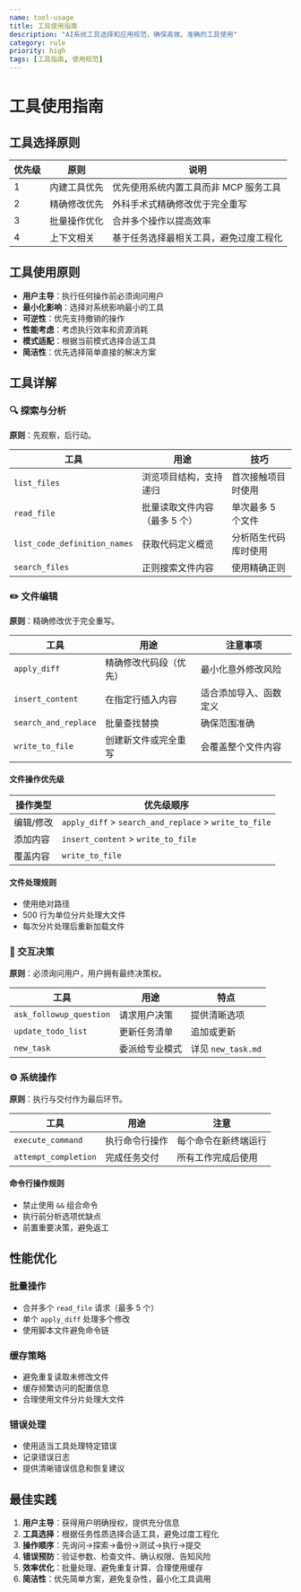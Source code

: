 ```yaml
---
name: tool-usage
title: 工具使用指南
description: "AI系统工具选择和应用规范，确保高效、准确的工具使用"
category: rule
priority: high
tags: [工具指南, 使用规范]
---
```


# 工具使用指南

## 工具选择原则

| 优先级 | 原则         | 说明                                   |
| ------ | ------------ | -------------------------------------- |
| 1      | 内建工具优先 | 优先使用系统内置工具而非 MCP 服务工具  |
| 2      | 精确修改优先 | 外科手术式精确修改优于完全重写         |
| 3      | 批量操作优化 | 合并多个操作以提高效率                 |
| 4      | 上下文相关   | 基于任务选择最相关工具，避免过度工程化 |

## 工具使用原则

- **用户主导**：执行任何操作前必须询问用户
- **最小化影响**：选择对系统影响最小的工具
- **可逆性**：优先支持撤销的操作
- **性能考虑**：考虑执行效率和资源消耗
- **模式适配**：根据当前模式选择合适工具
- **简洁性**：优先选择简单直接的解决方案

## 工具详解

### 🔍 探索与分析

**原则**：先观察，后行动。

| 工具                         | 用途                          | 技巧                     |
| ---------------------------- | ----------------------------- | ------------------------ |
| `list_files`                 | 浏览项目结构，支持递归        | 首次接触项目时使用       |
| `read_file`                  | 批量读取文件内容（最多 5 个） | 单次最多 5 个文件        |
| `list_code_definition_names` | 获取代码定义概览              | 分析陌生代码库时使用     |
| `search_files`               | 正则搜索文件内容              | 使用精确正则             |

### ✏️ 文件编辑

**原则**：精确修改优于完全重写。

| 工具                 | 用途                   | 注意事项                 |
| -------------------- | ---------------------- | ------------------------ |
| `apply_diff`         | 精确修改代码段（优先） | 最小化意外修改风险       |
| `insert_content`     | 在指定行插入内容       | 适合添加导入、函数定义   |
| `search_and_replace` | 批量查找替换           | 确保范围准确             |
| `write_to_file`      | 创建新文件或完全重写   | 会覆盖整个文件内容       |

#### 文件操作优先级

| 操作类型  | 优先级顺序                                |
| --------- | ----------------------------------------- |
| 编辑/修改 | `apply_diff` > `search_and_replace` > `write_to_file` |
| 添加内容  | `insert_content` > `write_to_file`        |
| 覆盖内容  | `write_to_file`                            |

#### 文件处理规则

- 使用绝对路径
- 500 行为单位分片处理大文件
- 每次分片处理后重新加载文件

### 💬 交互决策

**原则**：必须询问用户，用户拥有最终决策权。

| 工具                    | 用途           | 特点           |
| ----------------------- | -------------- | -------------- |
| `ask_followup_question` | 请求用户决策   | 提供清晰选项   |
| `update_todo_list`      | 更新任务清单   | 追加或更新     |
| `new_task`              | 委派给专业模式 | 详见 `new_task.md` |

### ⚙️ 系统操作

**原则**：执行与交付作为最后环节。

| 工具                 | 用途           | 注意                 |
| -------------------- | -------------- | -------------------- |
| `execute_command`    | 执行命令行操作 | 每个命令在新终端运行 |
| `attempt_completion` | 完成任务交付   | 所有工作完成后使用   |

#### 命令行操作规则

- 禁止使用 `&&` 组合命令
- 执行前分析选项优缺点
- 前置重要决策，避免返工

## 性能优化

### 批量操作
- 合并多个 `read_file` 请求（最多 5 个）
- 单个 `apply_diff` 处理多个修改
- 使用脚本文件避免命令链

### 缓存策略
- 避免重复读取未修改文件
- 缓存频繁访问的配置信息
- 合理使用文件分片处理大文件

### 错误处理
- 使用适当工具处理特定错误
- 记录错误日志
- 提供清晰错误信息和恢复建议

## 最佳实践

1. **用户主导**：获得用户明确授权，提供充分信息
2. **工具选择**：根据任务性质选择合适工具，避免过度工程化
3. **操作顺序**：先询问→探索→备份→测试→执行→提交
4. **错误预防**：验证参数、检查文件、确认权限、告知风险
5. **效率优化**：批量处理、避免重复计算、合理使用缓存
6. **简洁性**：优先简单方案，避免复杂性，最小化工具调用
